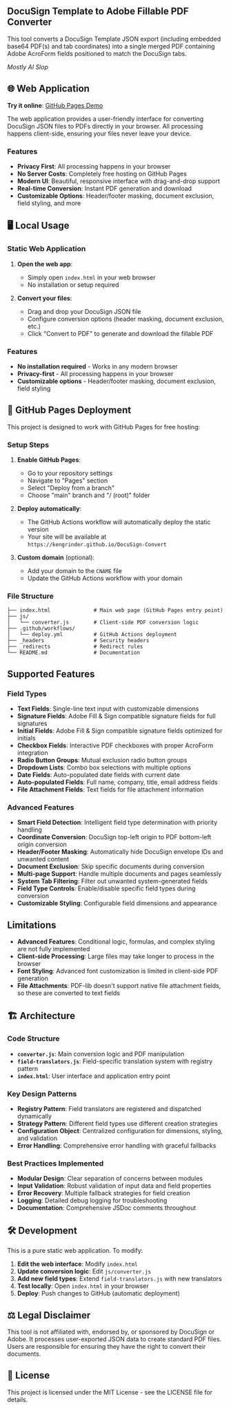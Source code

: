 ## DocuSign Template to Adobe Fillable PDF Converter

This tool converts a DocuSign Template JSON export (including embedded base64 PDF(s) and tab coordinates) into a single merged PDF containing Adobe AcroForm fields positioned to match the DocuSign tabs.

*Mostly AI Slop*

## 🌐 Web Application

**Try it online**: [GitHub Pages Demo](https://kengrinder.github.io/DocuSign-Convert/)

The web application provides a user-friendly interface for converting DocuSign JSON files to PDFs directly in your browser. All processing happens client-side, ensuring your files never leave your device.

### Features
- **Privacy First**: All processing happens in your browser
- **No Server Costs**: Completely free hosting on GitHub Pages
- **Modern UI**: Beautiful, responsive interface with drag-and-drop support
- **Real-time Conversion**: Instant PDF generation and download
- **Customizable Options**: Header/footer masking, document exclusion, field styling, and more

## 🖥️ Local Usage

### Static Web Application

1. **Open the web app**:
   - Simply open `index.html` in your web browser
   - No installation or setup required

2. **Convert your files**:
   - Drag and drop your DocuSign JSON file
   - Configure conversion options (header masking, document exclusion, etc.)
   - Click "Convert to PDF" to generate and download the fillable PDF

### Features
- **No installation required** - Works in any modern browser
- **Privacy-first** - All processing happens in your browser
- **Customizable options** - Header/footer masking, document exclusion, field styling

## 🚀 GitHub Pages Deployment

This project is designed to work with GitHub Pages for free hosting:

### Setup Steps

1. **Enable GitHub Pages**:
   - Go to your repository settings
   - Navigate to "Pages" section
   - Select "Deploy from a branch"
   - Choose "main" branch and "/ (root)" folder

2. **Deploy automatically**:
   - The GitHub Actions workflow will automatically deploy the static version
   - Your site will be available at `https://kengrinder.github.io/DocuSign-Convert`

3. **Custom domain** (optional):
   - Add your domain to the `CNAME` file
   - Update the GitHub Actions workflow with your domain

### File Structure

```
├── index.html              # Main web page (GitHub Pages entry point)
├── js/
│   └── converter.js        # Client-side PDF conversion logic
├── .github/workflows/
│   └── deploy.yml          # GitHub Actions deployment
├── _headers                # Security headers
├── _redirects              # Redirect rules
└── README.md               # Documentation
```

## Supported Features

### Field Types
- **Text Fields**: Single-line text input with customizable dimensions
- **Signature Fields**: Adobe Fill & Sign compatible signature fields for full signatures
- **Initial Fields**: Adobe Fill & Sign compatible signature fields optimized for initials
- **Checkbox Fields**: Interactive PDF checkboxes with proper AcroForm integration
- **Radio Button Groups**: Mutual exclusion radio button groups
- **Dropdown Lists**: Combo box selections with multiple options
- **Date Fields**: Auto-populated date fields with current date
- **Auto-populated Fields**: Full name, company, title, email address fields
- **File Attachment Fields**: Text fields for file attachment information

### Advanced Features
- **Smart Field Detection**: Intelligent field type determination with priority handling
- **Coordinate Conversion**: DocuSign top-left origin to PDF bottom-left origin conversion
- **Header/Footer Masking**: Automatically hide DocuSign envelope IDs and unwanted content
- **Document Exclusion**: Skip specific documents during conversion
- **Multi-page Support**: Handle multiple documents and pages seamlessly
- **System Tab Filtering**: Filter out unwanted system-generated fields
- **Field Type Controls**: Enable/disable specific field types during conversion
- **Customizable Styling**: Configurable field dimensions and appearance

## Limitations

- **Advanced Features**: Conditional logic, formulas, and complex styling are not fully implemented
- **Client-side Processing**: Large files may take longer to process in the browser
- **Font Styling**: Advanced font customization is limited in client-side PDF generation
- **File Attachments**: PDF-lib doesn't support native file attachment fields, so these are converted to text fields

## 🏗️ Architecture

### Code Structure
- **`converter.js`**: Main conversion logic and PDF manipulation
- **`field-translators.js`**: Field-specific translation system with registry pattern
- **`index.html`**: User interface and application entry point

### Key Design Patterns
- **Registry Pattern**: Field translators are registered and dispatched dynamically
- **Strategy Pattern**: Different field types use different creation strategies
- **Configuration Object**: Centralized configuration for dimensions, styling, and validation
- **Error Handling**: Comprehensive error handling with graceful fallbacks

### Best Practices Implemented
- **Modular Design**: Clear separation of concerns between modules
- **Input Validation**: Robust validation of input data and field properties
- **Error Recovery**: Multiple fallback strategies for field creation
- **Logging**: Detailed debug logging for troubleshooting
- **Documentation**: Comprehensive JSDoc comments throughout

## 🛠️ Development

This is a pure static web application. To modify:

1. **Edit the web interface**: Modify `index.html`
2. **Update conversion logic**: Edit `js/converter.js`
3. **Add new field types**: Extend `field-translators.js` with new translators
4. **Test locally**: Open `index.html` in your browser
5. **Deploy**: Push changes to GitHub (automatic deployment)

## ⚖️ Legal Disclaimer

This tool is not affiliated with, endorsed by, or sponsored by DocuSign or Adobe. 
It processes user-exported JSON data to create standard PDF files. 
Users are responsible for ensuring they have the right to convert their documents.

## 📄 License

This project is licensed under the MIT License - see the LICENSE file for details.

